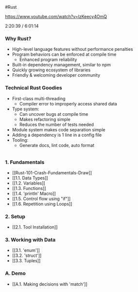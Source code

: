 #Rust

https://www.youtube.com/watch?v=lzKeecy4OmQ

2:20:39 / 6:01:14
### Why Rust?
- High-level language features without performance penalties
- Program behaviors can be enforced at compile time
	- Enhanced program reliability
- Built-in dependency management, similar to npm
- Quickly growing ecosystem of libraries
- Friendly & welcoming developer community

### Technical Rust Goodies
- First-class multi-threading
	- Compiler error to improperly access shared data
- Type system:
	- Can uncover bugs at compile time
	- Makes refactoring simple
	- Reduces the number of tests needed
- Module system makes code separation simple
- Adding a dependency is 1 line in a config file
- Tooling:
	- Generate docs, lint code, auto format

```rust

```

### 1. Fundamentals
- [[Rust-101-Crash-Fundamentals-Draw]]
- [[1.1. Data Types]]
- [[1.2. Variables]]
- [[1.3. Functions]]
- [[1.4. 'println' Macro]]
- [[1.5. Control flow using "if"]]
- [[1.6. Repetition using Loops]]

### 2. Setup
- [[2.1. Tool Installation]]

### 3. Working with Data
- [[3.1. 'enum']]
- [[3.2. 'struct']]
- [[3.3. Tuples]]

### A. Demo
- [[A.1. Making decisions with 'match']]


